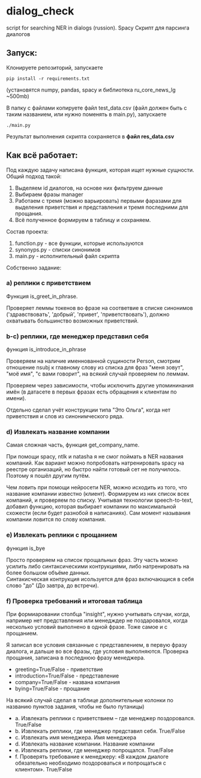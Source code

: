 # dialog_check
script for searching NER in dialogs (russion). Spacy
Скрипт для парсинга диалогов

## Запуск:
Клонируете репозиторий, запускаете

```pip install -r requirements.txt```

(установятся numpy, pandas, spacy и библиотека ru_core_news_lg ~500mb)  

В папку с файлами копируете файл test_data.csv (файл должен быть с таким названием, или нужно поменять в main.py), запускаете 

```./main.py  ```

Результат выполнения скрипта сохраняется в **файл res_data.csv**

## Как всё работает:
Под каждую задачу написана функция, которая ищет нужные сущности.  
Общий подход такой: 
1. Выделяем id диалогов, на основе них фильтруем данные
2. Выбираем фразы manager
3. Работаем с тремя (можно варьировать) первыми фаразами для выделения приветствия и представления и тремя последними для прощания.
4. Всё полученное формируем в таблицу и сохраняем.

Состав проекта:
1. function.py - все функции, которые используются
2. synonyps.py - списки синонимов
3. main.py - исполнительный файл скрипта

Собственно задание:
### а) реплики с приветствием
Функция is_greet_in_phrase.  

Проверяет леммы токенов во фразе на соответвие в списке синонимов ('здравствовать', 'добрый', 'привет', 'приветствовать'), должно охватывать большинство возможных приветствий.

### b-c) реплики, где менеджер представил себя
функция is_introduce_in_phrase  

Проверяем на наличие именнованной сущиности Person, смотрим отношение nsubj к главному слову из списка для фраз "меня зовут", "моё имя", "с вами говорит", на всякий случай проверяем по леммам.  

Проверяем через зависимости, чтобы исключить другие упомининания имён (в датасете в первых фразах есть обращения к клиентам по имени).  

Отдельно сделал учёт конструкции типа "Это Ольга", когда нет приветствия и слов из синонимческого ряда. 

### d) Извлекать название компании
Самая сложная часть, функция  get_company_name.  

При помощи spacy, ntlk и natasha я не смог поймать в NER названия компаний. Как вариант можно попробовать натренировать spacy на реестре организаций, но быстро найти готовый сет не получилось. Поэтому я пошёл другим путём.

Чем ловить при помощи нейросети NER, можно исходить из того, что название компании известно (клиент). Формируем из них список всех компаний, и проверяем по списку. Учитывая технологии speech-to-text, добавил функцию, которая выбирает компании по максимальной схожести (если будет разнобой в написаниях). Сам момент называния компании ловится по слову компания.

### e) Извлекать реплики с прощанием
функция is_bye

Просто проверяем на список прощальных фраз. Эту часть можно усилить либо синтаксическими контрукциями, либо натренировать на более большом объёме данных.  
Синтакисческая контрукция исользуется для фраз включающися в себя слово "до" (До завтра, до встречи). 

### f) Проверка требований и итоговая таблица
При формиаровании столбца "insight", нужно учитывать случаи, когда, например нет представления или менедждер не поздаровался, когда несколько условий выполнено в одной фразе. Тоже самое и с прощанием.

Я записал все условия связанные с представлением, в первую фразу диалога, и дальше во все фразы, где условия выполняются. Проверка прощания, записана в последнюю фразу менеджера.

- greeting=True/False - приветствие
- introduction=True/False - представление
- company=True/False - названа компания
- bying=True/False - прощание

На всякий случай сделал в таблице дополнительные колонки по названию пунктов задания, чтобы не было путаницы)
- a. Извлекать реплики с приветствием – где менеджер поздоровался. True/False
- b. Извлекать реплики, где менеджер представил себя. True/False
- c. Извлекать имя менеджера. Имя менеджера
- d. Извлекать название компании. Название компании
- e. Извлекать реплики, где менеджер попрощался. True/False
- f. Проверять требование к менеджеру: «В каждом диалоге обязательно необходимо поздороваться и попрощаться с клиентом». True/False










